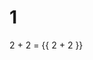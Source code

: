# 1

<div id="box">
    <p>2 + 2 = {{ 2 + 2 }}</p>
</div>

<script type="text/javascript">
    var box = new Vue({
        el: '#box',
        
    })
</script>






